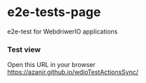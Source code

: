 # e2e-tests-page

e2e-test for WebdriwerIO applications

### Test view

Open this URL in your browser <https://azanir.github.io/wdioTestActionsSync/>
